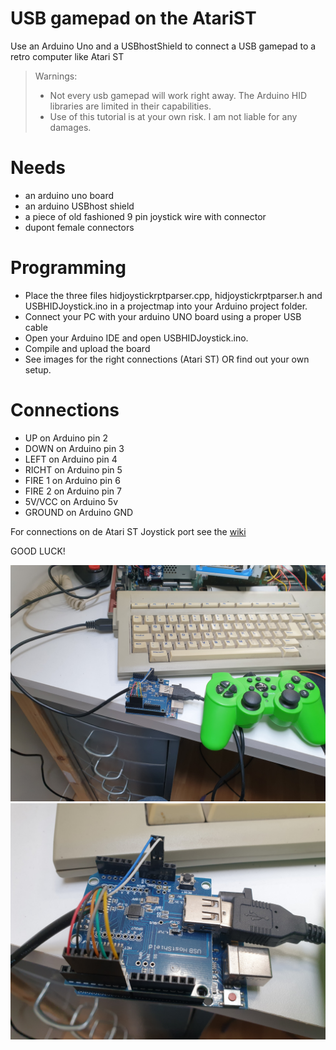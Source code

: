 # USB gamepad on the AtariST
Use an Arduino Uno and a USBhostShield to connect a USB gamepad to a retro computer like Atari ST

> Warnings:
> 
> - Not every usb gamepad will work right away. The Arduino HID libraries are limited in their capabilities.
> - Use of this tutorial is at your own risk. I am not liable for any damages. 

# Needs
- an arduino uno board
- an arduino USBhost shield
- a piece of old fashioned 9 pin joystick wire with connector
- dupont female connectors

# Programming
- Place the three files hidjoystickrptparser.cpp, hidjoystickrptparser.h and USBHIDJoystick.ino in a projectmap into your Arduino project folder.
- Connect your PC with your arduino UNO board using a proper USB cable
- Open your Arduino IDE and open USBHIDJoystick.ino.
- Compile and upload the board
- See images for the right connections (Atari ST) OR find out your own setup.

# Connections
- UP on Arduino pin 2
- DOWN on Arduino pin 3
- LEFT on Arduino pin 4
- RICHT on Arduino pin 5
- FIRE 1 on Arduino pin 6
- FIRE 2 on Arduino pin 7
- 5V/VCC on Arduino 5v
- GROUND on Arduino GND
 
For connections on de Atari ST Joystick port see the [wiki](https://en.wikipedia.org/wiki/Atari_joystick_port)

GOOD LUCK!

![Overview](overview.jpg)
![Closeup](close_up.jpg)

